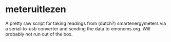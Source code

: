 meteruitlezen
=============

A pretty raw script for taking readings from (dutch?) smartenergymeters via a serial-to-usb converter and sending the data to emoncms.org.
Will probably not run out of the box.
